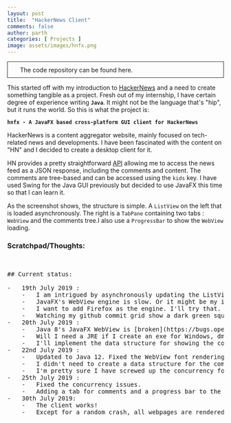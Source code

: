 ```yaml
---
layout: post
title:  "HackerNews Client"
comments: false
author: parth
categories: [ Projects ]
image: assets/images/hnfx.png
---
```


<div style="padding: 1vw; border:0.2vw solid #212529;">
<a href="https://github.com/parthnatu/hnfx"><i style="margin-right: 2vw" class="fab fa-github fa-4x"></i></a>
<span style="padding-bottom: 2vw">The code repository can be found here.</span>
</div>

This started off with my introduction to [HackerNews](https://news.ycombinator.com/) and a need to create something tangible as a project.
Fresh out of my internship, I have certain degree of experience writing **`Java`**. It might not be the language that's "hip", but it runs the world. So this is what the project is:

**`hnfx - A JavaFX based cross-platform GUI client for HackerNews`**

HackerNews is a content aggregator website, mainly focused on tech-related news and developments. I have been fascinated with the content on "HN" and I decided to create a desktop client for it.

HN provides a pretty straightforward [API](https://github.com/HackerNews/API) allowing me to access the news feed as a JSON response, including the comments and content. The comments are tree-based and can be accessed using the `kids` key. I have used Swing for the Java GUI previously but decided to use JavaFX this time so that I can learn it.

As the screenshot shows, the structure is simple. A `ListView` on the left that is loaded asynchronously. The right is a `TabPane` containing two tabs : `WebView` and the comments tree.I also use a `ProgressBar` to show the `WebView` loading.



### Scratchpad/Thoughts:
<pre>


## Current status:

-   19th July 2019 : 
    -   I am intrigued by asynchronously updating the ListView for the initial api call. Works well for now. I'll have to do some testing to make sure nothing is getting lost in the thread jungle.
    -   JavaFX's WebView engine is slow. Or it might be my internet connection. Not sure.
    -   I want to add Firefox as the engine. I'll try that.
    -   Watching my github commit grid show a dark green square makes me happy.
-   20th July 2019 : 
    -   Java 8's JavaFX WebView is [broken](https://bugs.openjdk.java.net/browse/JDK-8175802) as it cannot render modern fonts
    -   Will I need a JRE if I create an exe for Windows, dmg/pkg for Mac etc. ?
    -   I'll implement the data structure for showing the comment tree today
-   22nd July 2019 :
    -   Updated to Java 12. Fixed the WebView font rendering.
    -   I didn't need to create a data structure for the comment tree. Just created a separate method for populating the TreeView.
    -   I'm pretty sure I have screwed up the concurrency for the program. I need to understand and fix that.
-   25th July 2019 :
    -   Fixed the concurrency issues.
    -   Adding a tab for comments and a progress bar to the window.
-   30th July 2019:
    -   The client works!
    -   Except for a random crash, all webpages are rendered with the comments :)
</pre>